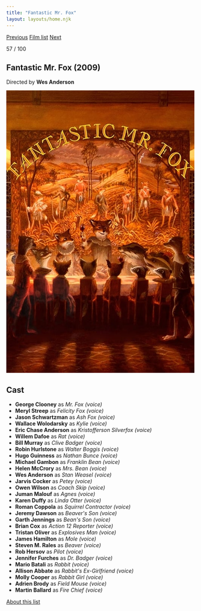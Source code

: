 ```yaml
---
title: "Fantastic Mr. Fox"
layout: layouts/home.njk
---
```


<nav class="films">
  <a class="prev" href="../district-9">Previous</a>
  <a href="../">Film list</a>
  <a class="next" href="../micmacs">Next</a>
</nav>

<p>57 / 100</p>

<article class="film">
  <h1>Fantastic Mr. Fox (2009)</h1>

  <p class="director">
    Directed by <strong>Wes Anderson</strong>
  </p>

  <img src="../films/posters/fantastic-mr-fox.jpg" alt="">

  <h2>
    Cast
  </h2>
  <ul>
    <li><strong>George Clooney</strong> as <em>Mr. Fox (voice)</em></li>
<li><strong>Meryl Streep</strong> as <em>Felicity Fox (voice)</em></li>
<li><strong>Jason Schwartzman</strong> as <em>Ash Fox (voice)</em></li>
<li><strong>Wallace Wolodarsky</strong> as <em>Kylie (voice)</em></li>
<li><strong>Eric Chase Anderson</strong> as <em>Kristofferson Silverfox (voice)</em></li>
<li><strong>Willem Dafoe</strong> as <em>Rat (voice)</em></li>
<li><strong>Bill Murray</strong> as <em>Clive Badger (voice)</em></li>
<li><strong>Robin Hurlstone</strong> as <em>Walter Boggis (voice)</em></li>
<li><strong>Hugo Guinness</strong> as <em>Nathan Bunce (voice)</em></li>
<li><strong>Michael Gambon</strong> as <em>Franklin Bean (voice)</em></li>
<li><strong>Helen McCrory</strong> as <em>Mrs. Bean (voice)</em></li>
<li><strong>Wes Anderson</strong> as <em>Stan Weasel (voice)</em></li>
<li><strong>Jarvis Cocker</strong> as <em>Petey (voice)</em></li>
<li><strong>Owen Wilson</strong> as <em>Coach Skip (voice)</em></li>
<li><strong>Juman Malouf</strong> as <em>Agnes (voice)</em></li>
<li><strong>Karen Duffy</strong> as <em>Linda Otter (voice)</em></li>
<li><strong>Roman Coppola</strong> as <em>Squirrel Contractor (voice)</em></li>
<li><strong>Jeremy Dawson</strong> as <em>Beaver's Son (voice)</em></li>
<li><strong>Garth Jennings</strong> as <em>Bean's Son (voice)</em></li>
<li><strong>Brian Cox</strong> as <em>Action 12 Reporter (voice)</em></li>
<li><strong>Tristan Oliver</strong> as <em>Explosives Man (voice)</em></li>
<li><strong>James Hamilton</strong> as <em>Mole (voice)</em></li>
<li><strong>Steven M. Rales</strong> as <em>Beaver (voice)</em></li>
<li><strong>Rob Hersov</strong> as <em>Pilot (voice)</em></li>
<li><strong>Jennifer Furches</strong> as <em>Dr. Badger (voice)</em></li>
<li><strong>Mario Batali</strong> as <em>Rabbit (voice)</em></li>
<li><strong>Allison Abbate</strong> as <em>Rabbit's Ex-Girlfriend (voice)</em></li>
<li><strong>Molly Cooper</strong> as <em>Rabbit Girl (voice)</em></li>
<li><strong>Adrien Brody</strong> as <em>Field Mouse (voice)</em></li>
<li><strong>Martin Ballard</strong> as <em>Fire Chief (voice)</em></li>
  </ul>
</article>
<footer>
  <a href="../about">About this list</a>
</footer>
